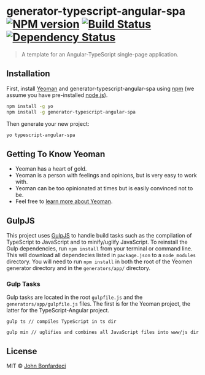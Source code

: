 # generator-typescript-angular-spa [![NPM version][npm-image]][npm-url] [![Build Status][travis-image]][travis-url] [![Dependency Status][daviddm-image]][daviddm-url]
> A template for an Angular-TypeScript single-page application.

## Installation

First, install [Yeoman](http://yeoman.io) and generator-typescript-angular-spa using [npm](https://www.npmjs.com/) (we assume you have pre-installed [node.js](https://nodejs.org/)).

```bash
npm install -g yo
npm install -g generator-typescript-angular-spa
```

Then generate your new project:

```bash
yo typescript-angular-spa
```

## Getting To Know Yeoman

 * Yeoman has a heart of gold.
 * Yeoman is a person with feelings and opinions, but is very easy to work with.
 * Yeoman can be too opinionated at times but is easily convinced not to be.
 * Feel free to [learn more about Yeoman](http://yeoman.io/).

## GulpJS
This project uses [GulpJS](https://gulpjs.com) to handle build tasks such as the compilation of TypeScript to JavaScript and to minify/uglify JavaScript.
To reinstall the Gulp dependencies, run `npm install` from your terminal or command line. This will download all dependecies listed in `package.json` to a `node_modules` directory. 
You will need to run `npm install` in both the root of the Yeomen generator directory and in the `generators/app/` directory.

### Gulp Tasks
Gulp tasks are located in the root `gulpfile.js` and the `generators/app/gulpfile.js` files. The first is for the Yeoman project, the latter for the TypeScript-Angular project.
```
gulp ts // compiles TypeScript in ts dir

gulp min // uglifies and combines all JavaScript files into www/js dir
``` 

## License

MIT © [John Bonfardeci](https://github.com/jbonfardeci)


[npm-image]: https://badge.fury.io/js/generator-typescript-angular-spa.svg
[npm-url]: https://npmjs.org/package/generator-typescript-angular-spa
[travis-image]: https://travis-ci.org/jbonfardeci/generator-typescript-angular-spa.svg?branch=master
[travis-url]: https://travis-ci.org/jbonfardeci/generator-typescript-angular-spa
[daviddm-image]: https://david-dm.org/jbonfardeci/generator-typescript-angular-spa.svg?theme=shields.io
[daviddm-url]: https://david-dm.org/jbonfardeci/generator-typescript-angular-spa
